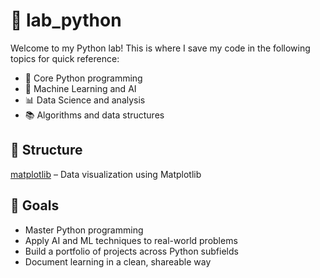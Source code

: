 # 🧪 lab_python

Welcome to my Python lab! This is where I save my code in the following topics for quick reference:

- 🐍 Core Python programming
- 🧠 Machine Learning and AI
- 📊 Data Science and analysis
- 📚 Algorithms and data structures

## 📁 Structure
[matplotlib](./matplotlib/) – Data visualization using Matplotlib


## 🧠 Goals

- Master Python programming
- Apply AI and ML techniques to real-world problems
- Build a portfolio of projects across Python subfields
- Document learning in a clean, shareable way

